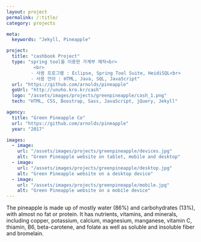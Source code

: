 ```yaml
---
layout: project
permalink: /:title/
category: projects

meta:
  keywords: "Jekyll, Pineapple"

project:
  title: "cashbook Project"
  type: "spring tool을 이용한 가계부 제작<br>
          <br>
         - 사용 프로그램 : Eclipse, Spring Tool Suite, HeidiSQL<br>
         - 사용 언어 : HTML, Java, SQL, JavaScript"
  url: "https://github.com/arnolds/pineapple"
  goUrl: "http://unuho.kro.kr/cash"
  logo: "/assets/images/projects/greenpineapple/cash_1.png"
  tech: "HTML, CSS, Boostrap, Sass, JavaScript, jQuery, Jekyll"

agency:
  title: "Green Pineapple Co"
  url: "https://github.com/arnolds/pineapple"
  year: "2017"

images:
  - image:
    url: "/assets/images/projects/greenpineapple/devices.jpg"
    alt: "Green Pineapple website on tablet, mobile and desktop"
  - image:
    url: "/assets/images/projects/greenpineapple/desktop.jpg"
    alt: "Green Pineapple website on a desktop device"
  - image:
    url: "/assets/images/projects/greenpineapple/mobile.jpg"
    alt: "Green Pineapple website on a mobile device"
---
```

<p>The pineapple is made up of mostly water (86%) and carbohydrates (13%), with almost no fat or protein. It has nutrients, vitamins, and minerals, including copper, potassium, calcium, magnesium, manganese, vitamin C, thiamin, B6, beta-carotene, and folate as well as soluble and insoluble fiber and bromelain.</p>
